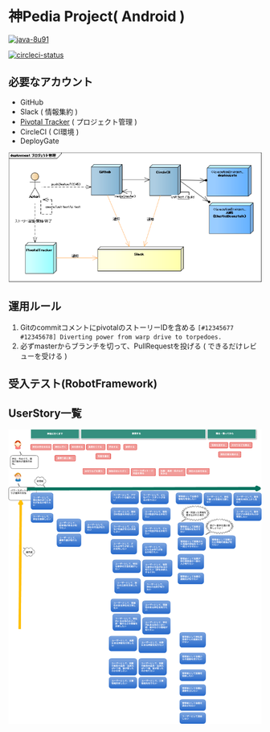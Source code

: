 # 神Pedia Project( Android )

[![java-8u91](https://img.shields.io/badge/java-8u91-red.svg)](http://www.oracle.com/technetwork/java/javase/downloads/jdk8-downloads-2133151.html)

[![circleci-status](https://circleci.com/gh/YasuhiroKimesawa/KamiPedia-Android.svg?style=shield&circle-token=3db8a0c74b9b97fab4d4b5534c7a9b64505874d1)](https://circleci.com/gh/YasuhiroKimesawa/KamiPedia-Android)

## 必要なアカウント
- GitHub
- Slack ( 情報集約 )
- [Pivotal Tracker]( https://www.pivotaltracker.com/n/projects/1989469  ) ( プロジェクト管理 ) 
- CircleCI ( CI環境 )
- DeployGate

![project](./project.png "プロジェクト管理の説明図")

## 運用ルール
1. GitのcommitコメントにpivotalのストーリーIDを含める
`[#12345677 #12345678] Diverting power from warp drive to torpedoes.`
2. 必ずmasterからブランチを切って、PullRequestを投げる ( できるだけレビューを受ける )

## 受入テスト(RobotFramework)

## UserStory一覧
![userStory](./UserStory.png "UserStor一覧")


